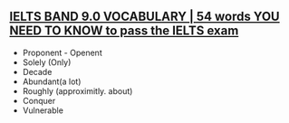 ## [IELTS BAND 9.0 VOCABULARY | 54 words YOU NEED TO KNOW to pass the IELTS exam](https://www.youtube.com/watch?v=UgsZLtBru30)

* Proponent - Openent
* Solely (Only)
* Decade
* Abundant(a lot)
* Roughly (approximitly. about)
* Conquer
* Vulnerable
